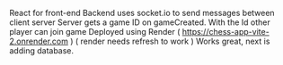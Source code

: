 React for front-end
Backend uses socket.io to send messages between client server
Server gets a game ID on gameCreated. With the Id other player can join game
Deployed using Render ( https://chess-app-vite-2.onrender.com ) ( render needs refresh to work )
Works great, next is adding database.

